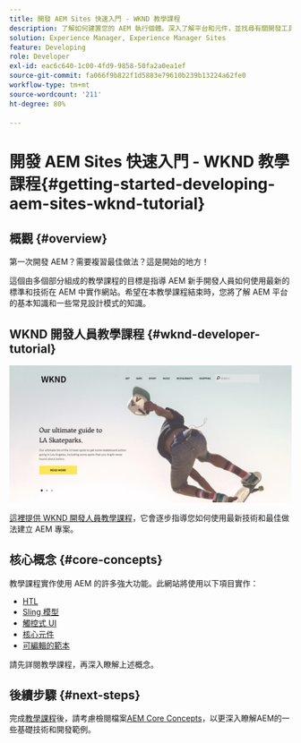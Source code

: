 ```yaml
---
title: 開發 AEM Sites 快速入門 - WKND 教學課程
description: 了解如何建置您的 AEM 執行個體。深入了解平台和元件，並找尋有關開發工具和個人化的資訊。
solution: Experience Manager, Experience Manager Sites
feature: Developing
role: Developer
exl-id: eac6c640-1c00-4fd9-9858-50fa2a0ea1ef
source-git-commit: fa066f9b822f1d5883e79610b239b13224a62fe0
workflow-type: tm+mt
source-wordcount: '211'
ht-degree: 80%

---
```


# 開發 AEM Sites 快速入門 - WKND 教學課程{#getting-started-developing-aem-sites-wknd-tutorial}

## 概觀 {#overview}

第一次開發 AEM？需要複習最佳做法？這是開始的地方！

這個由多個部分組成的教學課程的目標是指導 AEM 新手開發人員如何使用最新的標準和技術在 AEM 中實作網站。希望在本教學課程結束時，您將了解 AEM 平台的基本知識和一些常見設計模式的知識。

## WKND 開發人員教學課程 {#wknd-developer-tutorial}

![WKND](assets/screen_shot_2018-11-23at152453.png)

[這裡提供 WKND 開發人員教學課程](https://experienceleague.adobe.com/docs/experience-manager-learn/getting-started-wknd-tutorial-develop/overview.html)，它會逐步指導您如何使用最新技術和最佳做法建立 AEM 專案。

## 核心概念 {#core-concepts}

教學課程實作使用 AEM 的許多強大功能。此網站將使用以下項目實作：

* [HTL](https://experienceleague.adobe.com/docs/experience-manager-htl/content/overview.html)
* [Sling 模型](https://sling.apache.org/documentation/bundles/models.html)
* [觸控式 UI](/help/sites-developing/touch-ui-concepts.md)
* [核心元件](https://experienceleague.adobe.com/docs/experience-manager-core-components/using/introduction.html?lang=zh-hant)
* [可編輯的範本](/help/sites-developing/page-templates-editable.md)

請先詳閱教學課程，再深入瞭解上述概念。

## 後續步驟 {#next-steps}

完成[教學課程](https://helpx.adobe.com/experience-manager/kt/sites/using/getting-started-wknd-tutorial-develop.html)後，請考慮檢閱檔案[AEM Core Concepts](/help/sites-developing/the-basics.md)，以更深入瞭解AEM的一些基礎技術和開發範例。
